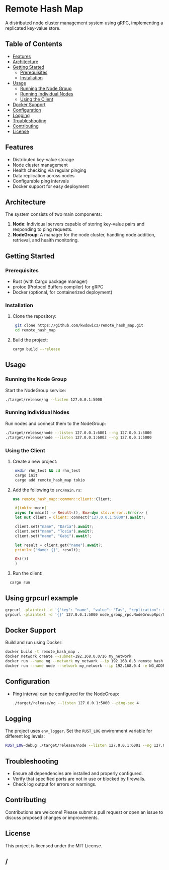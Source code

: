 # Remote Hash Map

A distributed node cluster management system using gRPC, implementing a replicated key-value store.

## Table of Contents

- [Features](#features)
- [Architecture](#architecture)
- [Getting Started](#getting-started)
  - [Prerequisites](#prerequisites)
  - [Installation](#installation)
- [Usage](#usage)
  - [Running the Node Group](#running-the-node-group)
  - [Running Individual Nodes](#running-individual-nodes)
  - [Using the Client](#using-the-client)
- [Docker Support](#docker-support)
- [Configuration](#configuration)
- [Logging](#logging)
- [Troubleshooting](#troubleshooting)
- [Contributing](#contributing)
- [License](#license)

## Features

- Distributed key-value storage
- Node cluster management
- Health checking via regular pinging
- Data replication across nodes
- Configurable ping intervals
- Docker support for easy deployment

## Architecture

The system consists of two main components:

1. **Node**: Individual servers capable of storing key-value pairs and responding to ping requests.
2. **NodeGroup**: A manager for the node cluster, handling node addition, retrieval, and health monitoring.

## Getting Started

### Prerequisites

- Rust (with Cargo package manager)
- protoc (Protocol Buffers compiler) for gRPC
- Docker (optional, for containerized deployment)

### Installation

1. Clone the repository:
   ```bash
    git clone https://github.com/kwdowicz/remote_hash_map.git
    cd remote_hash_map
   ```

2. Build the project:
   ```bash
   cargo build --release
   ```

## Usage

### Running the Node Group

Start the NodeGroup service:

```bash
./target/release/ng --listen 127.0.0.1:5000
```

### Running Individual Nodes

Run nodes and connect them to the NodeGroup:

```bash
./target/release/node --listen 127.0.0.1:6001 --ng 127.0.0.1:5000
./target/release/node --listen 127.0.0.1:6002 --ng 127.0.0.1:5000
```

### Using the Client

1. Create a new project:
   ```bash
    mkdir rhm_test && cd rhm_test
    cargo init
    cargo add remote_hash_map tokio
   ```

2. Add the following to `src/main.rs`:
   ```rust
   use remote_hash_map::common::client::Client;

    #[tokio::main]
    async fn main() -> Result<(), Box<dyn std::error::Error>> {
    let mut client = Client::connect("127.0.0.1:5000").await?;

    client.set("name", "Daria").await?;
    client.set("name", "Tosia").await?;
    client.set("name", "Gabi").await?;

    let result = client.get("name").await?;
    println!("Name: {}", result);

    Ok(())
    }
   ```

3. Run the client:
```bash
  cargo run
```

## Using grpcurl example
```bash
grpcurl -plaintext -d '{"key": "name", "value": "Tas", "replication": true }' 127.0.0.1:5021 node_rpc.NodeRpc/Set
grpcurl -plaintext -d '{}' 127.0.0.1:5000 node_group_rpc.NodeGroupRpc/GetServer
```

## Docker Support

Build and run using Docker:

```bash
docker build -t remote_hash_map .
docker network create --subnet=192.168.0.0/16 my_network
docker run --name ng --network my_network --ip 192.168.0.3 remote_hash_map ng
docker run --name node --network my_network --ip 192.168.0.4 -e NG_ADDRESS="192.168.0.3:5000" remote_hash_map node
```

## Configuration

- Ping interval can be configured for the NodeGroup:
  ```bash
  ./target/release/ng --listen 127.0.0.1:5000 --ping-sec 4
  ```

## Logging

The project uses `env_logger`. Set the `RUST_LOG` environment variable for different log levels:

```bash
RUST_LOG=debug ./target/release/node --listen 127.0.0.1:6001 --ng 127.0.0.1:5000
```

## Troubleshooting

- Ensure all dependencies are installed and properly configured.
- Verify that specified ports are not in use or blocked by firewalls.
- Check log output for errors or warnings.

## Contributing

Contributions are welcome! Please submit a pull request or open an issue to discuss proposed changes or improvements.

## License

This project is licensed under the MIT License.

## /